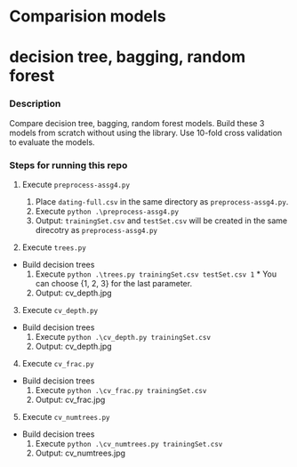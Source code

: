 # Comparision models
# decision tree, bagging, random forest


### Description

Compare decision tree, bagging, random forest models.
Build these 3 models from scratch without using the library.
Use 10-fold cross validation to evaluate the models.


### Steps for running this repo
1. Execute `preprocess-assg4.py`
    1. Place `dating-full.csv` in the same directory as `preprocess-assg4.py`.
    2. Execute `python .\preprocess-assg4.py`
    3. Output: 
        `trainingSet.csv` and `testSet.csv` will be created in the same direcotry as `preprocess-assg4.py`

2. Execute `trees.py`
* Build decision trees
    1. Execute `python .\trees.py trainingSet.csv testSet.csv 1`
      * You can choose {1, 2, 3} for the last parameter.
    2. Output: 
        cv_depth.jpg
        
3. Execute `cv_depth.py`
* Build decision trees
    1. Execute `python .\cv_depth.py trainingSet.csv`
    2. Output: 
        cv_depth.jpg
        
4. Execute `cv_frac.py`
* Build decision trees
    1. Execute `python .\cv_frac.py trainingSet.csv`
    2. Output: 
        cv_frac.jpg   
        
5. Execute `cv_numtrees.py`
* Build decision trees
    1. Execute `python .\cv_numtrees.py trainingSet.csv`
    2. Output: 
        cv_numtrees.jpg
